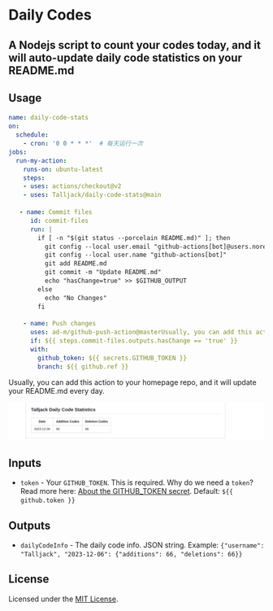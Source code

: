 # Daily Codes

## A Nodejs script to count your codes today, and it will auto-update daily code statistics on your README.md

## Usage

```yml
name: daily-code-stats
on:
  schedule:
    - cron: '0 0 * * *'  # 每天运行一次
jobs:
  run-my-action:
    runs-on: ubuntu-latest
    steps:
    - uses: actions/checkout@v2
    - uses: Talljack/daily-code-stats@main

   - name: Commit files
      id: commit-files
      run: |
        if [ -n "$(git status --porcelain README.md)" ]; then
          git config --local user.email "github-actions[bot]@users.noreply.github.com"
          git config --local user.name "github-actions[bot]"
          git add README.md
          git commit -m "Update README.md"
          echo "hasChange=true" >> $GITHUB_OUTPUT
        else
          echo "No Changes"
        fi

    - name: Push changes
      uses: ad-m/github-push-action@masterUsually, you can add this action to your homepage repo,
      if: ${{ steps.commit-files.outputs.hasChange == 'true' }}
      with:
        github_token: ${{ secrets.GITHUB_TOKEN }}
        branch: ${{ github.ref }}
```

Usually, you can add this action to your homepage repo, and it will update your README.md every day.

![Talljack daily code](image.png)

## Inputs

- `token` - Your `GITHUB_TOKEN`. This is required. Why do we need a `token`? Read more here: [About the GITHUB_TOKEN secret](https://help.github.com/en/actions/automating-your-workflow-with-github-actions/authenticating-with-the-github_token#about-the-github_token-secret). Default: `${{ github.token }}`

## Outputs

- `dailyCodeInfo` - The daily code info. JSON string. Example: `{"username": "Talljack", "2023-12-06": {"additions": 66, "deletions": 66}}`

## License

Licensed under the [MIT License](LICENSE).
